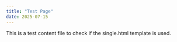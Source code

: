 ```yaml
---
title: "Test Page"
date: 2025-07-15
---
```


This is a test content file to check if the single.html template is used.
